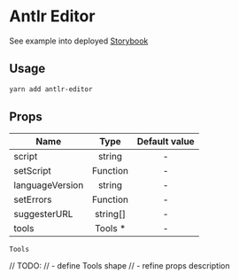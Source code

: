 # Antlr Editor

See example into deployed [Storybook](https://nicolaval.github.io/antlr-editor/index.html)

## Usage

```bash
yarn add antlr-editor
```

## Props

| Name            |   Type   | Default value |
| --------------- | :------: | :-----------: |
| script          |  string  |       -       |
| setScript       | Function |       -       |
| languageVersion |  string  |       -       |
| setErrors       | Function |       -       |
| suggesterURL    | string[] |       -       |
| tools           | Tools \* |       -       |

`Tools`

// TODO:
// - define Tools shape
// - refine props description
